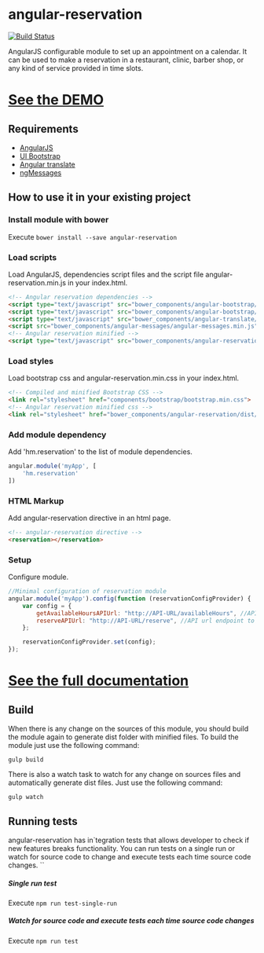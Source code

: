 angular-reservation
======================
[![Build Status](https://travis-ci.org/hmartos/angular-reservation.svg?branch=master)](https://travis-ci.org/hmartos/angular-reservation)

AngularJS configurable module to set up an appointment on a calendar. It can be used to make a reservation in a restaurant, clinic, barber shop, or any kind 
of service provided in time slots.

# [See the DEMO](https://hmartos.github.io/angular-reservation/)

## Requirements

- [AngularJS](https://angularjs.org/)
- [UI Bootstrap](https://github.com/angular-ui/bootstrap)
- [Angular translate](https://github.com/angular-translate/angular-translate)
- [ngMessages](https://github.com/angular/bower-angular-messages)


## How to use it in your existing project

### Install module with bower
Execute `bower install --save angular-reservation`

### Load scripts
Load AngularJS, dependencies script files and the script file angular-reservation.min.js in your index.html.

```html
<!-- Angular reservation dependencies -->
<script type="text/javascript" src="bower_components/angular-bootstrap/ui-bootstrap.min.js"></script>
<script type="text/javascript" src="bower_components/angular-bootstrap/ui-bootstrap-tpls.min.js"></script>
<script type="text/javascript" src="bower_components/angular-translate/angular-translate.min.js"></script>
<script src="bower_components/angular-messages/angular-messages.min.js"></script>
<!-- Angular reservation minified -->
<script type="text/javascript" src="bower_components/angular-reservation/dist/angular-reservation.min.js"></script>
```

### Load styles
Load bootstrap css and angular-reservation.min.css in your index.html.

```html
<!-- Compiled and minified Bootstrap CSS -->
<link rel="stylesheet" href="components/bootstrap/bootstrap.min.css">
<!-- Angular reservation minified css -->
<link rel="stylesheet" href="bower_components/angular-reservation/dist/angular-reservation.min.css">
```

### Add module dependency
Add 'hm.reservation' to the list of module dependencies.

```javascript
angular.module('myApp', [
    'hm.reservation'
])
```

### HTML Markup
Add angular-reservation directive in an html page.

```html
<!-- angular-reservation directive -->
<reservation></reservation>
```

### Setup
Configure module.

```javascript
//Minimal configuration of reservation module
angular.module('myApp').config(function (reservationConfigProvider) {
    var config = {
        getAvailableHoursAPIUrl: "http://API-URL/availableHours", //API url endpoint to load list of available hours
        reserveAPIUrl: "http://API-URL/reserve", //API url endpoint to do a reserve
    };

    reservationConfigProvider.set(config);
});
```

# [See the full documentation](https://hmartos.github.io/angular-reservation/#!#docs)


## Build
When there is any change on the sources of this module, you should build the module again to generate dist folder with minified files.
To build the module just use the following command:

`gulp build`

There is also a watch task to watch for any change on sources files and automatically generate dist files. Just use the following command:

`gulp watch`

## Running tests

angular-reservation has in`tegration tests that allows developer to check if new features breaks functionality.
You can run tests on a single run or watch for source code to change and execute tests each time source code changes.
``
##### Single run test
Execute `npm run test-single-run`

##### Watch for source code and execute tests each time source code changes
Execute `npm run test`
